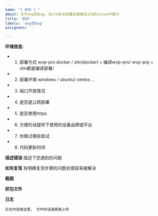 ```yaml
---
name: "[ BUG ] "
about: 关于wvp的bug，与zlm有关的建议直接在zlm的issue中提问
title: 'BUG'
labels: 'wvp的bug'
assignees: ''

---
```


**环境信息:**

 - 1. 部署方式 wvp-pro docker / zlm(docker) + 编译wvp-pro/ wvp-prp + zlm都是编译部署/
 - 2. 部署环境 windows / ubuntu/ centos ...
 - 3. 端口开放情况
 - 4. 是否是公网部署 
 - 5. 是否使用https
 - 6. 方便的话提供下使用的设备品牌或平台
 - 7. 你做过哪些尝试
 - 8. 代码更新时间

**描述错误**
描述下您遇到的问题

**如何复现**
有明确复现步骤的问题会很容易被解决

**截图**  

**抓包文件**
  
**日志**
```
日志内容放这里， 文件的话请直接上传
```


